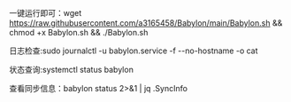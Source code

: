 一键运行即可：wget https://raw.githubusercontent.com/a3165458/Babylon/main/Babylon.sh && chmod +x Babylon.sh && ./Babylon.sh

日志检查:sudo journalctl -u babylon.service -f --no-hostname -o cat

状态查询:systemctl status babylon

查看同步信息：babylon status 2>&1 | jq .SyncInfo

